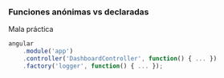 ### Funciones anónimas vs declaradas

Mala práctica

```JavaScript
angular
    .module('app')
    .controller('DashboardController', function() { ... })
    .factory('logger', function() { ... });
```
